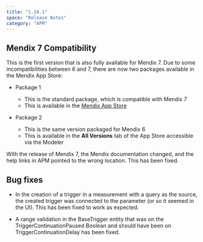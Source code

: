 ```yaml
---
title: "1.10.1"
space: "Release Notes"
category: "APM"
---
```


## Mendix 7 Compatibility

This is the first version that is also fully available for Mendix 7. Due to some incompatibilities between 6 and 7, there are now two packages available in the Mendix App Store:

* Package 1
  * This is the standard package, which is compatible with Mendix 7
  * This is available in the [Mendix App Store](https://appstore.home.mendix.com/link/app/6127/Mendix/Mendix-Application-Performance-Monitor)
  
* Package 2
  * This is the same version packaged for Mendix 6
  * This is available in the **All Versions** tab of the App Store accessible via the Modeler

With the release of Mendix 7, the Mendix documentation changed, and the help links in APM pointed to the wrong location. This has been fixed.

## Bug fixes

* In the creation of a trigger in a measurement with a query as the source, the created trigger was connected to the parameter (or so it seemed in the UI). This has been fixed to work as expected.

* A range validation in the BaseTrigger entity that was on the TriggerContinuationPaused Boolean and should have been on TriggerContinuationDelay has been fixed.
